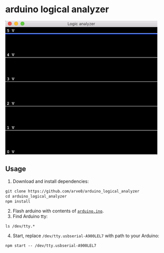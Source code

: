 # arduino logical analyzer

![](demo.gif)

## Usage

1. Download and install dependencies:

  ```
  git clone https://github.com/arve0/arduino_logical_analyzer
  cd arduino_logical_analyzer
  npm install
  ```

2. Flash arduino with contents of [`arduino.ino`](arduino/arduino.ino).
3. Find Arduino tty:

  ```
  ls /dev/tty.*
  ```

4. Start, replace `/dev/tty.usbserial-A900LEL7` with path to your Arduino:

  ```
  npm start -- /dev/tty.usbserial-A900LEL7
  ```
